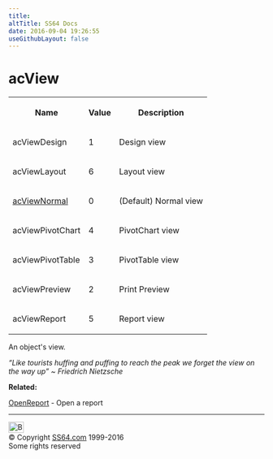 ```yaml
---
title:
altTitle: SS64 Docs
date: 2016-09-04 19:26:55
useGithubLayout: false
---
```

<!-- #BeginLibraryItem "/Library/head_access.lbi" --><!-- #EndLibraryItem --><h1>acView</h1>
<table>
<tbody><tr><th><p>Name</p></th><th><p>Value</p></th><th><p>Description</p></th></tr>
<tr><td><p>acViewDesign</p></td><td><p>1</p></td><td><p>Design view</p></td></tr>
<tr><td><p>acViewLayout</p></td><td><p>6</p></td><td><p>Layout view</p></td></tr>
<tr><td><p><u>acViewNormal</u></p></td><td><p>0</p></td><td><p>(Default) Normal view</p></td></tr>
<tr><td><p>acViewPivotChart</p></td><td><p>4</p></td><td><p>PivotChart view</p></td></tr>
<tr><td><p>acViewPivotTable</p></td><td><p>3</p></td><td><p>PivotTable view</p></td></tr>
<tr><td><p>acViewPreview</p></td><td><p>2</p></td><td><p>Print Preview</p></td></tr>
<tr><td><p>acViewReport</p></td><td><p>5</p></td><td><p>Report view</p></td></tr></tbody></table>
<p>An object's view.</p>
<p class="quote"><i> “Like tourists huffing and puffing to reach the peak we forget the view on the way up” ~ Friedrich Nietzsche</i></p>
<p><b>Related:</b></p>
<p><a href="openreport.html">OpenReport</a> - Open a report</p><!-- #BeginLibraryItem "/Library/foot_access.lbi" --><p>
<!-- access -->

<hr>
<div id="bl" class="footer"><a href="acview.html#"><img src="../images/top.png" width="30" height="22" alt="Back to the Top"></a></div>
<div id="br" class="footer, tagline">© Copyright <a href="http://ss64.com/">SS64.com</a> 1999-2016<br>
Some rights reserved</div><!-- #EndLibraryItem -->

